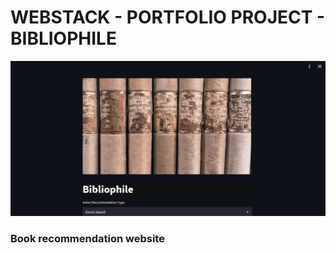 <h1>WEBSTACK - PORTFOLIO PROJECT - BIBLIOPHILE</h1>
<img src="https://github.com/Arsema-Zeweldi/Bibliophile/blob/main/Images/screenshot.png">
<h3>Book recommendation website</h3>